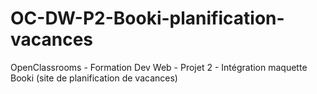 # OC-DW-P2-Booki-planification-vacances
OpenClassrooms - Formation Dev Web - Projet 2 - Intégration maquette Booki (site de planification de vacances)
